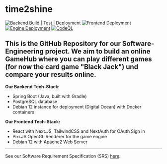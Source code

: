 # time2shine
[![Backend Build | Test | Deployment](https://github.com/SE-TINF22B6/time2shine/actions/workflows/backend-pipeline.yml/badge.svg)](https://github.com/SE-TINF22B6/time2shine/actions/workflows/backend-pipeline.yml)
[![Frontend Deployment](https://github.com/SE-TINF22B6/time2shine/actions/workflows/frontend-pipeline.yml/badge.svg)](https://github.com/SE-TINF22B6/time2shine/actions/workflows/frontend-pipeline.yml)
[![Engine Deployment](https://github.com/SE-TINF22B6/time2shine/actions/workflows/engine-pipeline.yml/badge.svg)](https://github.com/SE-TINF22B6/time2shine/actions/workflows/engine-pipeline.yml)
[![CodeQL](https://github.com/SE-TINF22B6/time2shine/actions/workflows/github-code-scanning/codeql/badge.svg)](https://github.com/SE-TINF22B6/time2shine/actions/workflows/github-code-scanning/codeql)

This is the GitHub Repository for our Software-Engineering project. We aim to build an online GameHub where you can play different games (for now the card game "Black Jack") und compare your results online.
---
**Our Backend Tech-Stack:**
 - Spring Boot (Java, built with Gradle)
 - PostgreSQL database
 - Debian 12 instance for deployment (Digital Ocean) with Docker containers

**Our Frontend Tech-Stack:**
 - React with Next.JS, TailwindCSS and NextAuth for OAuth Sign in
 - Pixi.JS OpenGL Renderer for the game engine
 - Debian 12 with Apache2 Web Server

---

See our Software Requirement Specification (SRS) [here](https://github.com/SE-TINF22B6/time2shine/blob/main/Documentation/srs.md).
